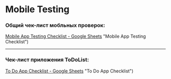 # Mobile Testing

### Общий чек-лист мобльных проверок:

[Mobile App Testing Checklist - Google Sheets](https://docs.google.com/spreadsheets/d/1FPGClPCpgwWX9-Fcd7xdne3vv6jOdkf8A4anBlCUcpc/edit?usp=share_link) "Mobile App Testing Checklist")

------------

### Чек-лист приложения ToDoList:



[To Do App Checklist - Google Sheets]() "To Do App Checklist")